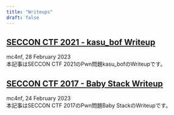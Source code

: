 ```yaml
---
title: "Writeups"
draft: false
---
```


## [SECCON CTF 2021 - kasu_bof Writeup](../writeup/seccon_ctf_2021_kasu_bof/)
mc4nf, 28 February 2023  
本記事はSECCON CTF 2021のPwn問題kasu_bofのWriteupです。 

## [SECCON CTF 2017 - Baby Stack Writeup](../writeup/seccon_ctf_2017_baby_stack/)
mc4nf, 24 February 2023  
本記事はSECCON CTF 2017のPwn問題Baby StackのWriteupです。 